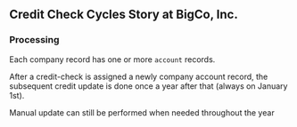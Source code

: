 ## Credit Check Cycles Story at BigCo, Inc.

### Processing
Each company record has one or more `account` records. 

After a credit-check is assigned a newly company account record, the subsequent credit update is done once a year after that (always on January 1st).

Manual update can still be performed when needed throughout the year 